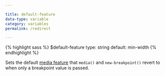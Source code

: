 ```yaml
---

title: default-feature
data-type: variable
category: variables
permalink: /redirect

---
```


{% highlight sass %}
$default-feature
  type: string
  default: min-width
{% endhighlight %}

Sets the default [media feature](http://www.w3.org/TR/css3-mediaqueries/#media) that `media()` and `new-breakpoint()` revert to when only a breakpoint value is passed.

